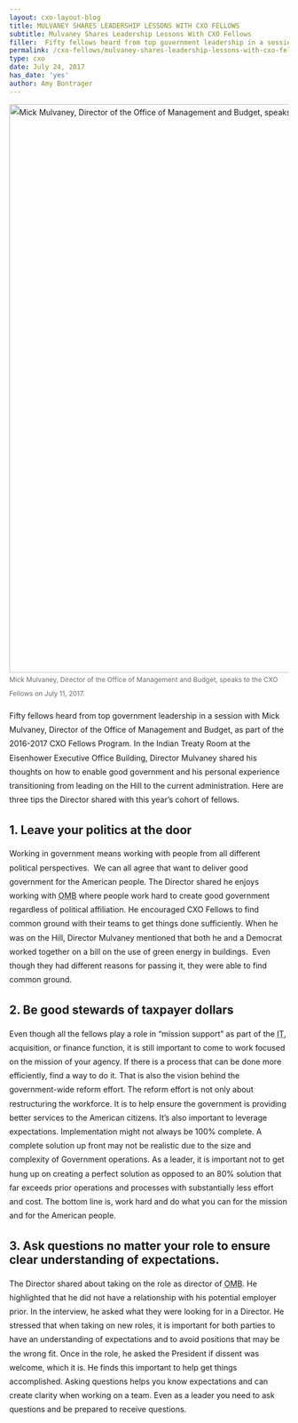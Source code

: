 ```yaml
---
layout: cxo-layout-blog
title: MULVANEY SHARES LEADERSHIP LESSONS WITH CXO FELLOWS
subtitle: Mulvaney Shares Leadership Lessons With CXO Fellows
filler:  Fifty fellows heard from top government leadership in a session with Mick Mulvaney, Director of the Office of Management and Budget, as part of the 2016-2017 CXO Fellows Program.
permalink: /cxo-fellows/mulvaney-shares-leadership-lessons-with-cxo-fellows/
type: cxo
date: July 24, 2017
has_date: 'yes'
author: Amy Bontrager 
---
```


<div style="line-height: 1.8em;margin-bottom: 80px; display: block" >
			<figure style="width: 1024px; margin-left: auto; margin-right: auto; margin-bottom: 15px; max-width: 100%;" ><img alt="Mick Mulvaney, Director of the Office of Management and Budget, speaks to the CXO Fellows on July 11, 2017." src="{{ site.baseurl }}/wp-content/uploads/2017/08/P20170718ML-0032-1024x683.jpg" width="1024" height="683"  sizes="(max-width: 1024px) 100vw, 1024px" style="max-width: 100%; height: auto; vertical-align: middle"><figcaption style="font-size: 12px; color: #6B6B6B;">Mick Mulvaney, Director of the Office of Management and Budget, speaks to the CXO Fellows on July 11, 2017.</figcaption></figure>
<p>Fifty fellows heard from top government leadership in a session with Mick Mulvaney, Director of the Office of Management and Budget, as part of the 2016-2017 CXO Fellows Program. In the Indian Treaty Room at the Eisenhower Executive Office Building, Director Mulvaney shared his thoughts on how to enable good government and his personal experience transitioning from leading on the Hill to the current administration. Here are three tips the Director shared with this year’s cohort of fellows.</p>
<h2>1. Leave your politics at the door</h2>
<p>Working in government means working with people from all different political perspectives. &nbsp;We can all agree that want to deliver good government for the American people. The Director shared he enjoys working with <abbr title="Office of Management and Budget">OMB</abbr> where people work hard to create good government regardless of political affiliation. He encouraged CXO Fellows to find common ground with their teams to get things done sufficiently. When he was on the Hill, Director Mulvaney mentioned that both he and a Democrat worked together on a bill on the use of green energy in buildings. &nbsp;Even though they had different reasons for passing it, they were able to find common ground.</p>
<h2>2. Be good stewards of taxpayer dollars</h2>
<p>Even though all the fellows play a role in “mission support” as part of the <abbr title="Information Technology">IT</abbr>, acquisition, or finance function, it is still important to come to work focused on the mission of your agency. If there is a process that can be done more efficiently, find a way to do it. That is also the vision behind the government-wide reform effort. The reform effort is not only about restructuring the workforce. It is to help ensure the government is providing better services to the American citizens. It’s also important to leverage expectations. Implementation might not always be 100% complete. A complete solution up front may not be realistic due to the size and complexity of Government operations. As a leader, it is important not to get hung up on creating a perfect solution as opposed to an 80% solution that far exceeds prior operations and processes with substantially less effort and cost. The bottom line is, work hard and do what you can for the mission and for the American people.</p>
<h2>3. Ask questions no matter your role to ensure clear understanding of expectations.</h2>
<p>The Director shared about taking on the role as director of <abbr title="Office of Management and Budget">OMB</abbr>. He highlighted that he did not have a relationship with his potential employer prior. In the interview, he asked what they were looking for in a Director. He stressed that when taking on new roles, it is important for both parties to have an understanding of expectations and to avoid positions that may be the wrong fit. Once in the role, he asked the President if dissent was welcome, which it is. He finds this important to help get things accomplished. Asking questions helps you know expectations and can create clarity when working on a team. Even as a leader you need to ask questions and be prepared to receive questions.</p>
		</div>
